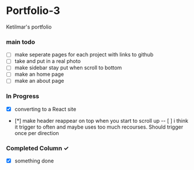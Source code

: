 # Portfolio-3

Ketilmar's portfolio

### main todo

- [ ] make seperate pages for each project with links to github
- [ ] take and put in a real photo
- [ ] make sidebar stay put when scroll to bottom
- [ ] make an home page
- [ ] make an about page

### In Progress

- [x] converting to a React site
- [*] make header reappear on top when you start to scroll up
  -- [ ] i think it trigger to often and maybe uses too much recourses. Should trigger once per direction

### Completed Column ✓

- [x] something done
